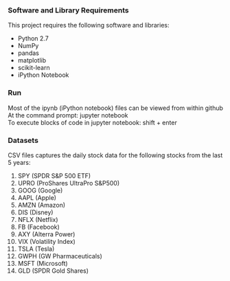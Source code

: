 ### Software and Library Requirements

This project requires the following software and libraries:

* Python 2.7
* NumPy
* pandas
* matplotlib
* scikit-learn
* iPython Notebook

### Run

Most of the ipynb (iPython notebook) files can be viewed from within github <br>
At the command prompt: jupyter notebook <br>
To execute blocks of code in jupyter notebook: shift + enter

### Datasets

CSV files captures the daily stock data for the following stocks from the last 5 years: <br>
1. SPY (SPDR S&P 500 ETF) <br>
2. UPRO (ProShares UltraPro S&P500) <br>
3. GOOG (Google) <br>
4. AAPL (Apple) <br>
5. AMZN (Amazon) <br>
6. DIS (Disney) <br>
7. NFLX (Netflix) <br>
8. FB (Facebook) <br>
9. AXY (Alterra Power) <br>
10. VIX (Volatility Index) <br>
11. TSLA (Tesla) <br>
12. GWPH (GW Pharmaceuticals)<br>
13. MSFT (Microsoft) <br>
14. GLD (SPDR Gold Shares) <br>
